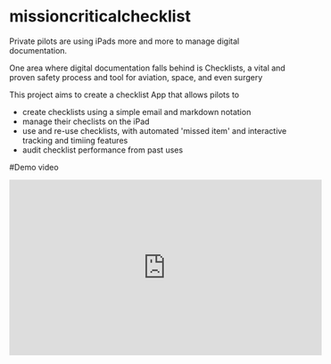 # missioncriticalchecklist

Private pilots are using iPads more and more to manage digital documentation. 

One area where digital documentation falls behind is Checklists, a vital and proven safety process and tool for aviation, space, and even surgery

This project aims to create a checklist App that allows pilots to 

 - create checklists using a simple email and markdown notation
 - manage their checlists on the iPad
 - use and re-use checklists, with automated 'missed item' and interactive tracking and timiing features
 - audit checklist performance from past uses
 
 #Demo video
<iframe width="560" height="315" src="https://www.youtube.com/embed/tcQH3VmPWXo" frameborder="0" allow="accelerometer; autoplay; encrypted-media; gyroscope; picture-in-picture" allowfullscreen></iframe>
